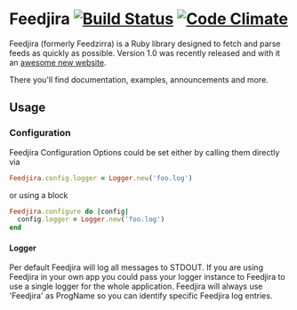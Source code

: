 # Feedjira [![Build Status][travis-badge]][travis] [![Code Climate][code-climate-badge]][code-climate]

[travis-badge]: https://travis-ci.org/feedjira/feedjira.png
[travis]: http://travis-ci.org/feedjira/feedjira
[code-climate-badge]: https://codeclimate.com/github/feedjira/feedjira.png
[code-climate]: https://codeclimate.com/github/feedjira/feedjira

Feedjira (formerly Feedzirra) is a Ruby library designed to fetch and parse
feeds as quickly as possible. Version 1.0 was recently released and with it an
[awesome new website][f].

[f]: http://feedjira.com

There you'll find documentation, examples, announcements and more.

## Usage

### Configuration

Feedjira Configuration Options could be set either by calling them directly via

```ruby
Feedjira.config.logger = Logger.new('foo.log')
```

or using a block

```ruby
Feedjira.configure do |config|
  config.logger = Logger.new('foo.log')
end
```

#### Logger

Per default Feedjira will log all messages to STDOUT. If you are using Feedjira in your own app you could pass your logger instance to Feedjira to use a single logger for the whole application.
Feedjira will always use 'Feedjira' as ProgName so you can identify specific Feedjira log entries. 

